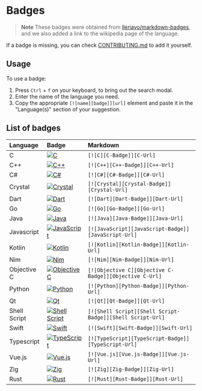# Badges

> **Note**
> These badges were obtained from [Ileriayo/markdown-badges](https://github.com/Ileriayo/markdown-badges),
> and we also added a link to the wikipedia page of the language.

If a badge is missing, you can check [CONTRIBUTING.md](.github/CONTRIBUTING.md) to add it yourself.

## Usage

To use a badge:
1. Press `Ctrl` + `f` on your keyboard, to bring out the search modal.
2. Enter the name of the language you need.
3. Copy the appropriate `[![name][badge]][url]` element and paste it in the "Language(s)" section of your suggestion.

## List of badges

| Language      | Badge                                                   | Markdown                                                  |
| :---          | :---                                                    | :---                                                      |
| C             | [![C][C-Badge]][C-Url]                                  | `[![C][C-Badge]][C-Url]`                                  |
| C++           | [![C++][C++-Badge]][C++-Url]                            | `[![C++][C++-Badge]][C++-Url]`                            |
| C#            | [![C#][C#-Badge]][C#-Url]                               | `[![C#][C#-Badge]][C#-Url]`                               |
| Crystal       | [![Crystal][Crystal-Badge]][Crystal-Url]                | `[![Crystal][Crystal-Badge]][Crystal-Url]`                |
| Dart          | [![Dart][Dart-Badge]][Dart-Url]                         | `[![Dart][Dart-Badge]][Dart-Url]`                         |
| Go            | [![Go][Go-Badge]][Go-Url]                               | `[![Go][Go-Badge]][Go-Url]`                               |
| Java          | [![Java][Java-Badge]][Java-Url]                         | `[![Java][Java-Badge]][Java-Url]`                         |
| Javascript    | [![JavaScript][JavaScript-Badge]][JavaScript-Url]       | `[![JavaScript][JavaScript-Badge]][JavaScript-Url]`       |
| Kotlin        | [![Kotlin][Kotlin-Badge]][Kotlin-Url]                   | `[![Kotlin][Kotlin-Badge]][Kotlin-Url]`                   |
| Nim           | [![Nim][Nim-Badge]][Nim-Url]                            | `[![Nim][Nim-Badge]][Nim-Url]`                            |
| Objective C   | [![Objective C][Objective C-Badge]][Objective C-Url]    | `[![Objective C][Objective C-Badge]][Objective C-Url]`    |
| Python        | [![Python][Python-Badge]][Python-Url]                   | `[![Python][Python-Badge]][Python-Url]`                   |
| Qt            | [![Qt][Qt-Badge]][Qt-Url]                               | `[![Qt][Qt-Badge]][Qt-Url]`                               |
| Shell Script  | [![Shell Script][Shell Script-Badge]][Shell Script-Url] | `[![Shell Script][Shell Script-Badge]][Shell Script-Url]` |
| Swift         | [![Swift][Swift-Badge]][Swift-Url]                      | `[![Swift][Swift-Badge]][Swift-Url]`                      |
| Typescript    | [![TypeScript][TypeScript-Badge]][TypeScript-Url]       | `[![TypeScript][TypeScript-Badge]][TypeScript-Url]`       |
| Vue.js        | [![Vue.js][Vue.js-Badge]][Vue.js-Url]                   | `[![Vue.js][Vue.js-Badge]][Vue.js-Url]`                   |
| Zig           | [![Zig][Zig-Badge]][Zig-Url]                            | `[![Zig][Zig-Badge]][Zig-Url]`                            |
| Rust           | [![Rust][Rust-Badge]][Rust-Url]                        | `[![Rust][Rust-Badge]][Rust-Url]`                         |

[C-Badge]: https://img.shields.io/badge/C-%2300599C.svg?style=flat&logo=c&logoColor=white
[C-Url]: https://en.wikipedia.org/wiki/C_(programming_language) "C"

[C++-Badge]: https://img.shields.io/badge/C++-%2300599C.svg?style=flat&logo=c%2B%2B&logoColor=white
[C++-Url]: https://en.wikipedia.org/wiki/C++ "C++"

[C#-Badge]: https://img.shields.io/badge/C%23-%23239120.svg?style=flat&logo=c-sharp&logoColor=white
[C#-Url]: https://en.wikipedia.org/wiki/C_Sharp_(programming_language) "C#"

[Crystal-Badge]: https://img.shields.io/badge/Crystal-%23000000.svg?style=flat&logo=crystal&logoColor=white
[Crystal-Url]: https://en.wikipedia.org/wiki/Crystal_(programming_language) "Crystal"

[Dart-Badge]: https://img.shields.io/badge/Dart-%230175C2.svg?style=flat&logo=dart&logoColor=white
[Dart-Url]: https://en.wikipedia.org/wiki/Dart_(programming_language) "Dart"

[Go-Badge]: https://img.shields.io/badge/Go-%2300ADD8.svg?style=flat&logo=go&logoColor=white
[Go-Url]: https://en.wikipedia.org/wiki/Go_(programming_language) "Go"

[Java-Badge]: https://img.shields.io/badge/Java-%23ED8B00.svg?style=flat&logo=openjdk&logoColor=white
[Java-Url]: https://en.wikipedia.org/wiki/Java_(programming_language) "Java"

[JavaScript-Badge]: https://img.shields.io/badge/JavaScript-%23323330.svg?style=flat&logo=javascript&logoColor=%23F7DF1E
[JavaScript-Url]: https://en.wikipedia.org/wiki/JavaScript "Javascript"

[Kotlin-Badge]: https://img.shields.io/badge/Kotlin-%230095D5.svg?style=flat&logo=kotlin&logoColor=white
[Kotlin-Url]: https://en.wikipedia.org/wiki/Kotlin_(programming_language) "Kotlin"

[Nim-Badge]: https://img.shields.io/badge/Nim-%23161820.svg?style=flat&logo=nim&logoColor=%23ffe953
[Nim-Url]: https://en.wikipedia.org/wiki/Nim_(programming_language) "Nim"

[Objective C-Badge]: https://img.shields.io/badge/Objective%20C-000000.svg?&style=flat&logo=Apple&logoColor=white
[Objective C-Url]: https://en.wikipedia.org/wiki/Objective-C "Objective-C"

[Python-Badge]: https://img.shields.io/badge/Python-3670A0?style=flat&logo=python&logoColor=ffdd54
[Python-Url]: https://en.wikipedia.org/wiki/Python_(programming_language) "Python"

[Qt-Badge]: https://img.shields.io/badge/Qt-%23217346.svg?style=flat&logo=Qt&logoColor=white
[Qt-Url]: https://en.wikipedia.org/wiki/QML "Qt"

[Shell Script-Badge]: https://img.shields.io/badge/Shell_Script-%23121011.svg?style=flat&logo=gnu-bash&logoColor=white
[Shell Script-Url]: https://en.wikipedia.org/wiki/Shell_script "Shell Script"

[Swift-Badge]: https://img.shields.io/badge/Swift-F54A2A?style=flat&logo=swift&logoColor=white
[Swift-Url]: https://en.wikipedia.org/wiki/Swift_(programming_language) "Swift"

[TypeScript-Badge]: https://img.shields.io/badge/TypeScript-%23007ACC.svg?style=flat&logo=typescript&logoColor=white
[TypeScript-Url]: https://en.wikipedia.org/wiki/TypeScript "Typescript"

[Vue.js-Badge]: https://img.shields.io/badge/Vue.js-%2335495e.svg?style=flat&logo=vuedotjs&logoColor=%234FC08D
[Vue.js-Url]: https://en.wikipedia.org/wiki/Vue.js "Vue.js"

[Zig-Badge]: https://img.shields.io/badge/Zig-%23F7A41D.svg?style=flat&logo=zig&logoColor=white
[Zig-Url]: https://en.wikipedia.org/wiki/Zig_(programming_language) "Zig"

[Rust-Badge]: https://img.shields.io/badge/Rust-%23000000.svg?&logo=Rust
[Rust-url]: https://en.wikipedia.org/wiki/Rust "Rust"
